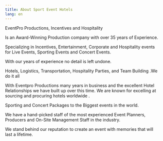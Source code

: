 ```yaml
---
title: About Sport Event Hotels
lang: en
---
```


<p class="copy">EventPro Productions, Incentives and Hospitality</p>

<p class="copy">Is an Award-Winning Production company with over 35 years of Experience.</p>

<p class="copy">Specializing in Incentives, Entertainment, Corporate and Hospitality events for Live Events, Sporting Events and Concert Events.</p>

<p class="copy">With our years of experience no detail is left undone. </p>

<p class="copy">Hotels, Logistics, Transportation, Hospitality Parties, and Team Building .We do it all</p>

<p class="copy">With Eventpro Productions many years in business and the excellent Hotel Relationships we have built up over this time. We are known for excelling at sourcing and procuring hotels worldwide .</p>

<p class="copy">Sporting and Concert Packages to the Biggest events in the world.</p>

<p class="copy">We have a hand-picked staff of the most experienced Event Planners, Producers and On-Site Management Staff in the industry.</p>

<p class="copy">We stand behind our reputation to create an event with memories that will last a lifetime.</p>
